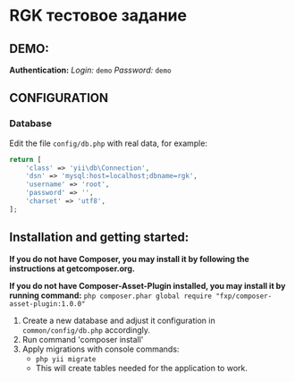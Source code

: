 RGK тестовое задание
============================

DEMO:
-----

**Authentication:**
_Login:_ `demo`
_Password:_ `demo`

CONFIGURATION
-------------

### Database

Edit the file `config/db.php` with real data, for example:

```php
return [
    'class' => 'yii\db\Connection',
    'dsn' => 'mysql:host=localhost;dbname=rgk',
    'username' => 'root',
    'password' => '',
    'charset' => 'utf8',
];
```

Installation and getting started:
---------------------------------

**If you do not have Composer, you may install it by following the instructions at getcomposer.org.**

**If you do not have Composer-Asset-Plugin installed, you may install it by running command:** `php composer.phar global require "fxp/composer-asset-plugin:1.0.0"`

1. Create a new database and adjust it configuration in `common/config/db.php` accordingly.
2. Run command 'composer install'
3. Apply migrations with console commands:
   - `php yii migrate`
   - This will create tables needed for the application to work.